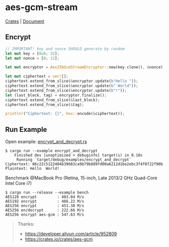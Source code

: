 # aes-gcm-stream

[Crates](https://crates.io/crates/aes-gcm-stream)
| [Document](https://docs.rs/aes-gcm-stream/)

## Encrypt

```rust
// IMPORTANT! key and nonce SHOULD generate by random
let mut key = [0u8; 32];
let mut nonce = [0; 12];

let mut encryptor = Aes256GcmStreamEncryptor::new(key.clone(), &nonce);

let mut ciphertext = vec![];
ciphertext.extend_from_slice(&encryptor.update(b"Hello "));
ciphertext.extend_from_slice(&encryptor.update(b" World"));
ciphertext.extend_from_slice(&encryptor.update(b"!"));
let (last_block, tag) = encryptor.finalize();
ciphertext.extend_from_slice(&last_block);
ciphertext.extend_from_slice(&tag);

println!("Ciphertext: {}", hex::encode(&ciphertext));
```

## Run Example

Open example: [encrypt_and_decrypt.rs](https://git.hatter.ink/hatter/aes-gcm-stream/src/branch/main/examples/encrypt_and_decrypt.rs)

```shell
$ cargo run --example encrypt_and_decrypt
    Finished dev [unoptimized + debuginfo] target(s) in 0.10s
     Running `target/debug/examples/encrypt_and_decrypt`
Ciphertext: 86c22c5122404b39683ca9b79b889fd00a6212d1be2ebc3f4f8f22f90b
Plaintext: Hello  World!
```

Benchmark @MacBook Pro (Retina, 15-inch, Late 2013/2 GHz Quad-Core Intel Core i7)
```text
$ cargo run --release --example bench
AES128 encrypt         : 483.04 M/s
AES192 encrypt         : 466.22 M/s
AES256 encrypt         : 451.38 M/s
AES256 en/decrypt      : 222.66 M/s
AES256 encrypt aes-gcm : 547.63 M/s
```


> Thanks:
> * https://developer.aliyun.com/article/952809
> * https://crates.io/crates/aes-gcm
